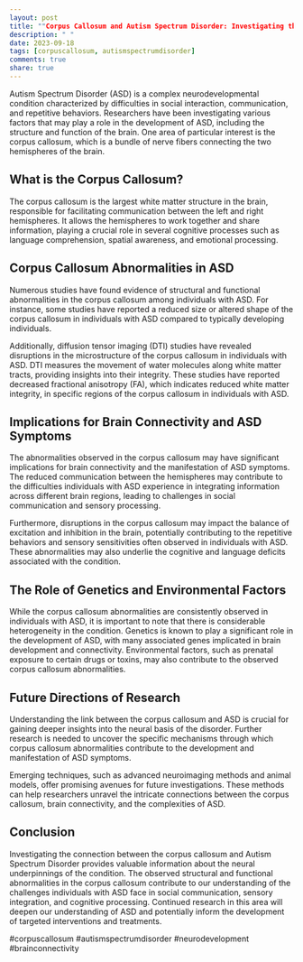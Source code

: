 ```yaml
---
layout: post
title: ""Corpus Callosum and Autism Spectrum Disorder: Investigating the Connection""
description: " "
date: 2023-09-18
tags: [corpuscallosum, autismspectrumdisorder]
comments: true
share: true
---
```


Autism Spectrum Disorder (ASD) is a complex neurodevelopmental condition characterized by difficulties in social interaction, communication, and repetitive behaviors. Researchers have been investigating various factors that may play a role in the development of ASD, including the structure and function of the brain. One area of particular interest is the corpus callosum, which is a bundle of nerve fibers connecting the two hemispheres of the brain.

## What is the Corpus Callosum? ##

The corpus callosum is the largest white matter structure in the brain, responsible for facilitating communication between the left and right hemispheres. It allows the hemispheres to work together and share information, playing a crucial role in several cognitive processes such as language comprehension, spatial awareness, and emotional processing.

## Corpus Callosum Abnormalities in ASD ##

Numerous studies have found evidence of structural and functional abnormalities in the corpus callosum among individuals with ASD. For instance, some studies have reported a reduced size or altered shape of the corpus callosum in individuals with ASD compared to typically developing individuals.

Additionally, diffusion tensor imaging (DTI) studies have revealed disruptions in the microstructure of the corpus callosum in individuals with ASD. DTI measures the movement of water molecules along white matter tracts, providing insights into their integrity. These studies have reported decreased fractional anisotropy (FA), which indicates reduced white matter integrity, in specific regions of the corpus callosum in individuals with ASD.

## Implications for Brain Connectivity and ASD Symptoms ##

The abnormalities observed in the corpus callosum may have significant implications for brain connectivity and the manifestation of ASD symptoms. The reduced communication between the hemispheres may contribute to the difficulties individuals with ASD experience in integrating information across different brain regions, leading to challenges in social communication and sensory processing.

Furthermore, disruptions in the corpus callosum may impact the balance of excitation and inhibition in the brain, potentially contributing to the repetitive behaviors and sensory sensitivities often observed in individuals with ASD. These abnormalities may also underlie the cognitive and language deficits associated with the condition.

## The Role of Genetics and Environmental Factors ##

While the corpus callosum abnormalities are consistently observed in individuals with ASD, it is important to note that there is considerable heterogeneity in the condition. Genetics is known to play a significant role in the development of ASD, with many associated genes implicated in brain development and connectivity. Environmental factors, such as prenatal exposure to certain drugs or toxins, may also contribute to the observed corpus callosum abnormalities.

## Future Directions of Research ##

Understanding the link between the corpus callosum and ASD is crucial for gaining deeper insights into the neural basis of the disorder. Further research is needed to uncover the specific mechanisms through which corpus callosum abnormalities contribute to the development and manifestation of ASD symptoms.

Emerging techniques, such as advanced neuroimaging methods and animal models, offer promising avenues for future investigations. These methods can help researchers unravel the intricate connections between the corpus callosum, brain connectivity, and the complexities of ASD.

## Conclusion ##

Investigating the connection between the corpus callosum and Autism Spectrum Disorder provides valuable information about the neural underpinnings of the condition. The observed structural and functional abnormalities in the corpus callosum contribute to our understanding of the challenges individuals with ASD face in social communication, sensory integration, and cognitive processing. Continued research in this area will deepen our understanding of ASD and potentially inform the development of targeted interventions and treatments. 

#corpuscallosum #autismspectrumdisorder #neurodevelopment #brainconnectivity